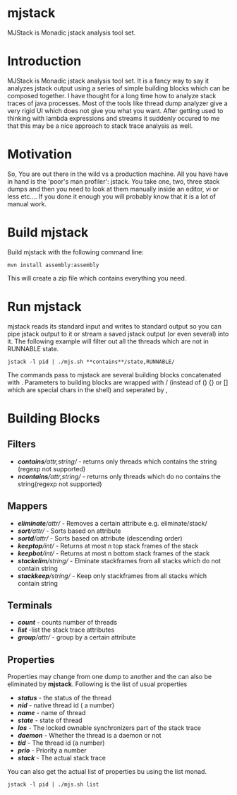 mjstack
=======
MJStack is Monadic jstack analysis tool set.

Introduction
=============
MJStack is Monadic jstack analysis tool set. It is a fancy way to say it analyzes jstack output using a series of simple building blocks
which can be composed together. I have thought for a long time how to analyze stack traces of java processes. Most of the tools like
thread dump analyzer give a very rigid UI which does not give you what you want. After getting used to thinking with lambda expressions
and streams it suddenly occured to me that this may be a nice approach to stack trace analysis as well.

Motivation
==========
So, You are out there in the wild vs a production machine. All you have have in hand is the 'poor's man profiler': jstack.
You take one, two, three stack dumps and then you need to look at them manually inside an editor, vi or less etc....
If you done it enough you will probably know that it is a lot of manual work.

Build mjstack
=============
Build mjstack with the following command line:

`mvn install assembly:assembly`

This will create a zip file which contains everything you need.

Run mjstack
===========
mjstack reads its standard input and writes to standard output so  you can pipe jstack output to it or stream a saved jstack
output (or even several) into it.
The following example will filter out all the threads which are not in RUNNABLE state.

`jstack -l pid | ./mjs.sh **contains**/state,RUNNABLE/`

The commands pass to mjstack are several building blocks concatenated with .
Parameters to building blocks are wrapped with / (instead of () {} or [] which are special chars in the shell) and seperated by ,





Building Blocks
===============
Filters
-------
* _**contains**/attr,string/_  - returns only threads which contains the string (regexp not supported)
* _**ncontains**/attr,string/_  - returns only threads which do no contains the string(regexp not supported)

Mappers
-------
* _**eliminate**/attr/_         - Removes a certain attribute e.g. eliminate/stack/
* _**sort**/attr/_              - Sorts based on attribute
* _**sortd**/attr/_             - Sorts based on attribute (descending order)
* _**keeptop**/int/_            - Returns at most n top stack frames of the stack
* _**keepbot**/int/_            - Returns at most n bottom stack frames of the stack
* _**stackelim**/string/_       - Elminate stackframes from all stacks which do not contain string
* _**stackkeep**/string/_       - Keep only stackframes from all stacks which contain string

Terminals
---------
* _**count**_            - counts number of threads
* _**list**_             -list the stack trace attributes
* _**group**/attr/_      - group by a certain attribute


Properties
----------
Properties may change from one dump to another and the can also be eliminated by **mjstack**.
Following is the list of usual properties
* _**status**_          - the status of the thread
* _**nid**_             - native thread id ( a number)
* _**name**_            - name of thread
* _**state**_           - state of thread
* _**los**_            - The locked ownable synchronizers part of the stack trace
* _**daemon**_          - Whether the thread is a daemon or not
* _**tid**_             - The thread id (a number)
* _**prio**_            - Priority a number
* _**stack**_           - The actual stack trace


You can also get the actual list of properties bu using the list monad.

`jstack -l pid | ./mjs.sh list`
